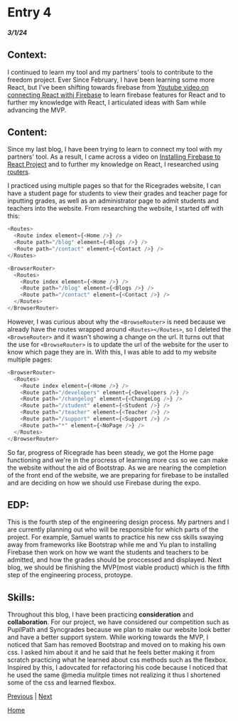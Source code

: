 # Entry 4
##### 3/1/24

## **Context**:

I continued to learn my tool and my partners' tools to contribute to the freedom project. Ever Since February, I have been learning some more React, but I've been shifting towards firebase from [Youtube video on connecting React withj Firebase](https://www.youtube.com/watch?v=ad6IavyAHsQ) to learn firebase features for React and to further my knowledge with React, I articulated ideas with Sam while advancing the MVP.

## **Content**:

Since my last blog, I have been trying to learn to connect my tool with my partners' tool. As a result, I came across a video on [Installing Firebase to React Project](https://www.youtube.com/watch?v=_KN_eCnZgOA) and to further my knowledge on React, I researched using [routers](https://www.w3schools.com/react/react_router.asp). 

I practiced using multiple pages so that for the Ricegrades website, I can have a student page for students to view their grades and teacher page for inputting grades, as well as an administrator page to admit students and teachers into the website. From researching the website, I started off with this:
```js
<Routes>
  <Route index element={<Home />} />
  <Route path="/blog" element={<Blogs />} />
  <Route path="/contact" element={<Contact />} />
</Routes>
```
```js
<BrowserRouter>
  <Routes>
    <Route index element={<Home />} />
    <Route path="/blog" element={<Blogs />} />
    <Route path="/contact" element={<Contact />} />
  </Routes>
</BrowserRouter>
```

However, I was curious about why the `<BrowseRouter>` is need because we already have the routes wrapped around `<Routes></Routes>`, so I deleted the `<BrowseRouter>` and it wasn't showing a change on the url. It turns out that the use for `<BrowseRouter>` is to update the url of the website for the user to know which page they are in. With this, I was able to add to my website multiple pages:

```js
<BrowserRouter>
  <Routes>
    <Route index element={<Home />} />
    <Route path="/developers" element={<Developers />} />
    <Route path="/changelog" element={<ChangeLog />} />
    <Route path="/student" element={<Student />} />
    <Route path="/teacher" element={<Teacher />} />
    <Route path="/support" element={<Support />} />
    <Route path="*" element={<NoPage />} />
  </Routes>
</BrowserRouter>
```

So far, progress of Ricegrade has been steady, we got the Home page functioning and we're in the procress of learning more css so we can make the website without the aid of Bootstrap. As we are nearing the completion of the front end of the website, we are preparing for firebase to be installed and are deciding on how we should use Firebase during the expo. 

## **EDP**:
This is the fourth step of the engineering design process. My partners and I are currently planning out who will be responsible for which parts of the project. For example, Samuel wants to practice his new css skills swaying away from frameworks like Bootstrap while me and Yu plan to installing Firebase then work on how we want the students and teachers to be admitted, and how the grades should be proccessed and displayed. Next blog, we should be finishing the MVP(most viable product) which is the fifth step of the engineering process, protoype.


## **Skills**:
Throughout this blog, I have been practicing **consideration** and **collaboration**. For our project, we have considered our competition such as PupilPath and Syncgrades because we plan to make our website look better and have a better support system. While working towards the MVP, I noticed that Sam has removed Bootstrap and moved on to making his own css. I asked him about it and he said that he feels better making it from scratch practicing what he learned about css methods such as the flexbox. Inspired by this, I adovcated for refactoring his code because I noticed that he used the same @media mulitple times not realizing it thus I shortened some of the css and learned flexbox.

[Previous](entry03.md) | [Next](entry05.md)

[Home](../README.md)
